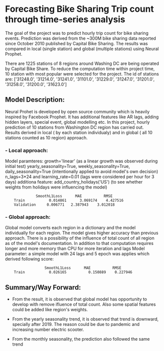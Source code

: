 # Forecasting Bike Sharing Trip count through time-series analysis
The goal of the project was to predict hourly trip count for bike sharing events. Prediction was derived from the ~300M bike sharing data reported since October 2010 published by Capital Bike Sharing. The results was compared in local (single station) and global (multiple stations) using Neural Prophet.

There are 1225 stations of 8 regions around Washing DC are being operated by Capital Bike Share. To reduce the computation time within project time, 10 station with most popular were selected for the project. The id of stations are:
['31248.0', '31214.0', '31241.0', '31101.0', '31229.0', '31247.0', '31201.0', '31258.0', '31200.0', '31623.0']

## Model Description:
Neural Prohet is developed by open source community which is heavily inspired by Facebook Prophet. It has additional features like AR lags, adding hidden layers, special event, global modelling etc. In this project, hourly prediction of 10 stations from Washington DC region has carried out. Results derived in local ( by each station individualy) and in global ( all 10 stations counted as 10 region) approach.

### - Local approach:
Model paramteres: 
  growth='linear' (as a linear growth was observed during initial test)
  yearly_seasonality=True, weekly_seasonality=True, daily_seasonality=True (intentionally applied to avoid model's own decision)
  n_lags=3*24 and learning_rate=0.01 (lags were considered per hour for 3 days)
  additiona feature: add_country_holidays('US') (to see whether weights from holidays were influencing the model)
  
  	              SmoothL1Loss	    MAE	         RMSE	  
        Train	        0.014861	  3.069174	  4.427516	
        Validation	   0.006771	  2.387943	  3.012018
        
  ### - Global approach:
  Global model converts each region in a dictionary and the model individually for each region. The model gives higher accuracy than previous approach. 
  There is a possibility of the influence of total count of all region as of the model's documentation. In addition to that computation requires longer and 
  more memory than CPU for more iteration and lags
  Model parameter:
    a simple model with 24 lags and 5 epoch was applies which derived following score:
    
      	              SmoothL1Loss	    MAE	         RMSE	  
        Train	        0.026165	      0.150889	  0.227946
 
 ## Summary/Way Forward:
 - From the result, it is observed that global model has opportunity to develop with remove ifluence of total count. Also some spatial features could be   added like region's weights.
 
 - From the yearly seasonality trend, it is observed that trend is downward, specially after 2019. The reason could be due to pandemic and increasing number electric scooter.
 
 - From the monthly seasonality, the prediction also followed the same trend
